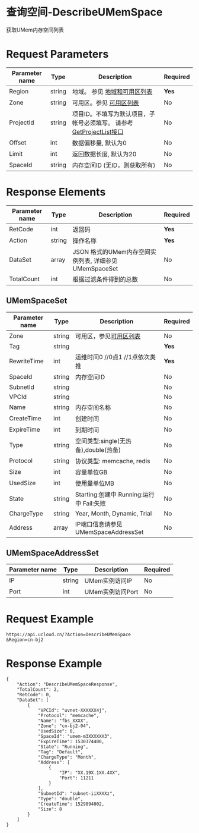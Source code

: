# 查询空间-DescribeUMemSpace

获取UMem内存空间列表

# Request Parameters
|Parameter name|Type|Description|Required|
|---|---|---|---|
|Region|string|地域。 参见 [地域和可用区列表](../summary/regionlist.html)|**Yes**|
|Zone|string|可用区。参见 [可用区列表](../summary/regionlist.html)|No|
|ProjectId|string|项目ID。不填写为默认项目，子帐号必须填写。 请参考[GetProjectList接口](../summary/get_project_list.html)|No|
|Offset|int|数据偏移量, 默认为0|No|
|Limit|int|返回数据长度, 默认为20|No|
|SpaceId|string|内存空间ID (无ID，则获取所有)|No|

# Response Elements
|Parameter name|Type|Description|Required|
|---|---|---|---|
|RetCode|int|返回码|**Yes**|
|Action|string|操作名称|**Yes**|
|DataSet|array|JSON 格式的UMem内存空间实例列表, 详细参见 UMemSpaceSet|No|
|TotalCount|int|根据过滤条件得到的总数|No|

## UMemSpaceSet
|Parameter name|Type|Description|Required|
|---|---|---|---|
|Zone|string|可用区，参见[可用区列表](../summary/regionlist.html)|No|
|Tag|string||**Yes**|
|RewriteTime|int|运维时间0   //0点1   //1点依次类推|**Yes**|
|SpaceId|string|内存空间ID|No|
|SubnetId|string||No|
|VPCId|string||No|
|Name|string|内存空间名称|No|
|CreateTime|int|创建时间|No|
|ExpireTime|int|到期时间|No|
|Type|string|空间类型:single(无热备),double(热备)|No|
|Protocol|string|协议类型: memcache, redis|No|
|Size|int|容量单位GB|No|
|UsedSize|int|使用量单位MB|No|
|State|string|Starting:创建中 Running:运行中 Fail:失败|No|
|ChargeType|string|Year, Month, Dynamic, Trial|No|
|Address|array|IP端口信息请参见 UMemSpaceAddressSet|No|

## UMemSpaceAddressSet
|Parameter name|Type|Description|Required|
|---|---|---|---|
|IP|string|UMem实例访问IP|No|
|Port|int|UMem实例访问Port|No|

# Request Example
```
https://api.ucloud.cn/?Action=DescribeUMemSpace
&Region=cn-bj2

```

# Response Example
```
{
    "Action": "DescribeUMemSpaceResponse", 
    "TotalCount": 2, 
    "RetCode": 0, 
    "DataSet": [
        {
            "VPCId": "uvnet-XXXXXX4j", 
            "Protocol": "memcache", 
            "Name": "fbs_XXXX", 
            "Zone": "cn-bj2-04", 
            "UsedSize": 0, 
            "SpaceId": "umem-m3XXXXXX3", 
            "ExpireTime": 1530374400, 
            "State": "Running", 
            "Tag": "Default", 
            "ChargeType": "Month", 
            "Address": [
                {
                    "IP": "XX.19X.1XX.4XX", 
                    "Port": 11211
                }
            ], 
            "SubnetId": "subnet-iiXXXXz", 
            "Type": "double", 
            "CreateTime": 1529894002, 
            "Size": 8
        }
    ]
}
```

